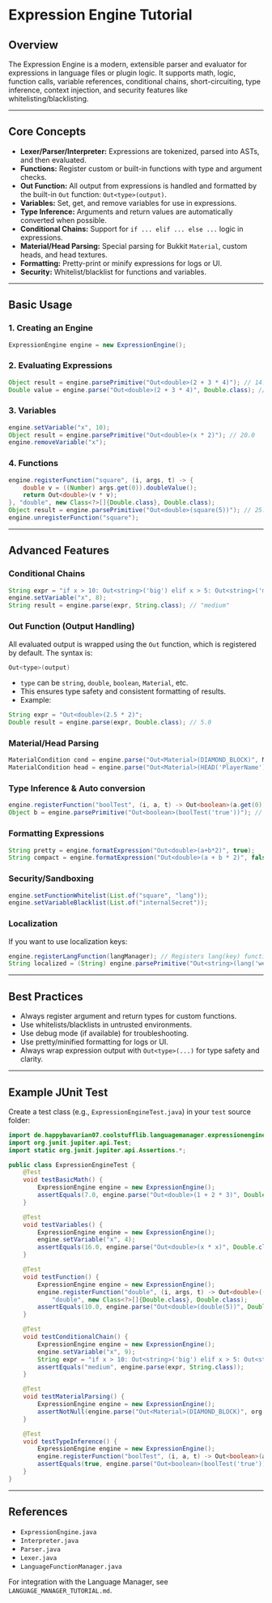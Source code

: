 # Expression Engine Tutorial

## Overview
The Expression Engine is a modern, extensible parser and evaluator for expressions in language files or plugin logic. It supports math, logic, function calls, variable references, conditional chains, short-circuiting, type inference, context injection, and security features like whitelisting/blacklisting.

---

## Core Concepts
- **Lexer/Parser/Interpreter:** Expressions are tokenized, parsed into ASTs, and then evaluated.
- **Functions:** Register custom or built-in functions with type and argument checks.
- **Out Function:** All output from expressions is handled and formatted by the built-in `Out` function: `Out<type>(output)`.
- **Variables:** Set, get, and remove variables for use in expressions.
- **Type Inference:** Arguments and return values are automatically converted when possible.
- **Conditional Chains:** Support for `if ... elif ... else ...` logic in expressions.
- **Material/Head Parsing:** Special parsing for Bukkit `Material`, custom heads, and head textures.
- **Formatting:** Pretty-print or minify expressions for logs or UI.
- **Security:** Whitelist/blacklist for functions and variables.

---

## Basic Usage

### 1. Creating an Engine
```java
ExpressionEngine engine = new ExpressionEngine();
```

### 2. Evaluating Expressions
```java
Object result = engine.parsePrimitive("Out<double>(2 + 3 * 4)"); // 14.0
Double value = engine.parse("Out<double>(2 + 3 * 4)", Double.class); // 14.0
```

### 3. Variables
```java
engine.setVariable("x", 10);
Object result = engine.parsePrimitive("Out<double>(x * 2)"); // 20.0
engine.removeVariable("x");
```

### 4. Functions
```java
engine.registerFunction("square", (i, args, t) -> {
    double v = ((Number) args.get(0)).doubleValue();
    return Out<double>(v * v);
}, "double", new Class<?>[]{Double.class}, Double.class);
Object result = engine.parsePrimitive("Out<double>(square(5))"); // 25.0
engine.unregisterFunction("square");
```

---

## Advanced Features

### Conditional Chains
```java
String expr = "if x > 10: Out<string>('big') elif x > 5: Out<string>('medium') else: Out<string>('small')";
engine.setVariable("x", 8);
String result = engine.parse(expr, String.class); // "medium"
```

### Out Function (Output Handling)
All evaluated output is wrapped using the `Out` function, which is registered by default. The syntax is:
```java
Out<type>(output)
```
- `type` can be `string`, `double`, `boolean`, `Material`, etc.
- This ensures type safety and consistent formatting of results.
- Example:
```java
String expr = "Out<double>(2.5 * 2)";
Double result = engine.parse(expr, Double.class); // 5.0
```

### Material/Head Parsing
```java
MaterialCondition cond = engine.parse("Out<Material>(DIAMOND_BLOCK)", Material.BARRIER);
MaterialCondition head = engine.parse("Out<Material>(HEAD('PlayerName'))", Material.BARRIER);
```

### Type Inference & Auto conversion
```java
engine.registerFunction("boolTest", (i, a, t) -> Out<boolean>(a.get(0)), "boolean", new Class<?>[]{Boolean.class}, Boolean.class);
Object b = engine.parsePrimitive("Out<boolean>(boolTest('true'))"); // true
```

### Formatting Expressions
```java
String pretty = engine.formatExpression("Out<double>(a+b*2)", true);
String compact = engine.formatExpression("Out<double>(a + b * 2)", false);
```

### Security/Sandboxing
```java
engine.setFunctionWhitelist(List.of("square", "lang"));
engine.setVariableBlacklist(List.of("internalSecret"));
```

### Localization
If you want to use localization keys:
```java
engine.registerLangFunction(langManager); // Registers lang(key) function
String localized = (String) engine.parsePrimitive("Out<string>(lang('welcome_message'))");
```

---

## Best Practices
- Always register argument and return types for custom functions.
- Use whitelists/blacklists in untrusted environments.
- Use debug mode (if available) for troubleshooting.
- Use pretty/minified formatting for logs or UI.
- Always wrap expression output with `Out<type>(...)` for type safety and clarity.

---

## Example JUnit Test
Create a test class (e.g., `ExpressionEngineTest.java`) in your `test` source folder:
```java
import de.happybavarian07.coolstufflib.languagemanager.expressionengine.ExpressionEngine;
import org.junit.jupiter.api.Test;
import static org.junit.jupiter.api.Assertions.*;

public class ExpressionEngineTest {
    @Test
    void testBasicMath() {
        ExpressionEngine engine = new ExpressionEngine();
        assertEquals(7.0, engine.parse("Out<double>(1 + 2 * 3)", Double.class));
    }

    @Test
    void testVariables() {
        ExpressionEngine engine = new ExpressionEngine();
        engine.setVariable("x", 4);
        assertEquals(16.0, engine.parse("Out<double>(x * x)", Double.class));
    }

    @Test
    void testFunction() {
        ExpressionEngine engine = new ExpressionEngine();
        engine.registerFunction("double", (i, args, t) -> Out<double>(((Number) args.get(0)).doubleValue() * 2),
            "double", new Class<?>[]{Double.class}, Double.class);
        assertEquals(10.0, engine.parse("Out<double>(double(5))", Double.class));
    }

    @Test
    void testConditionalChain() {
        ExpressionEngine engine = new ExpressionEngine();
        engine.setVariable("x", 9);
        String expr = "if x > 10: Out<string>('big') elif x > 5: Out<string>('medium') else: Out<string>('small')";
        assertEquals("medium", engine.parse(expr, String.class));
    }

    @Test
    void testMaterialParsing() {
        ExpressionEngine engine = new ExpressionEngine();
        assertNotNull(engine.parse("Out<Material>(DIAMOND_BLOCK)", org.bukkit.Material.class));
    }

    @Test
    void testTypeInference() {
        ExpressionEngine engine = new ExpressionEngine();
        engine.registerFunction("boolTest", (i, a, t) -> Out<boolean>(a.get(0)), "boolean", new Class<?>[]{Boolean.class}, Boolean.class);
        assertEquals(true, engine.parse("Out<boolean>(boolTest('true'))", Boolean.class));
    }
}
```

---

## References
- `ExpressionEngine.java`
- `Interpreter.java`
- `Parser.java`
- `Lexer.java`
- `LanguageFunctionManager.java`

For integration with the Language Manager, see `LANGUAGE_MANAGER_TUTORIAL.md`.
